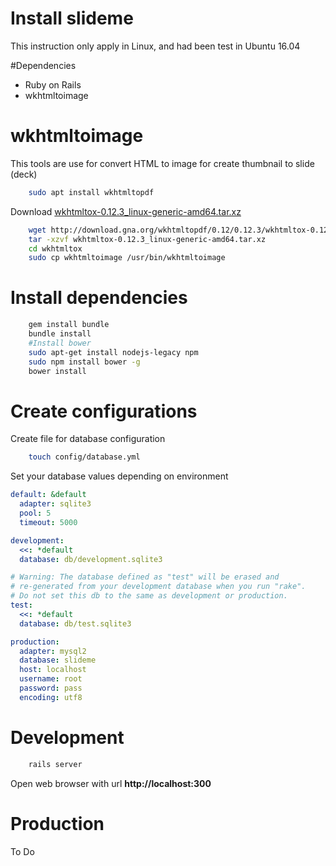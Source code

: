 # Install slideme
This instruction only apply in Linux, and had been test in Ubuntu 16.04  

#Dependencies
- Ruby on Rails 
- wkhtmltoimage

# wkhtmltoimage
This tools are use for convert HTML to image for create thumbnail to slide (deck) 
```sh
    sudo apt install wkhtmltopdf
```
Download [wkhtmltox-0.12.3_linux-generic-amd64.tar.xz](http://download.gna.org/wkhtmltopdf/0.12/0.12.3/wkhtmltox-0.12.3_linux-generic-amd64.tar.xz)  
```sh
    wget http://download.gna.org/wkhtmltopdf/0.12/0.12.3/wkhtmltox-0.12.3_linux-generic-amd64.tar.xz
    tar -xzvf wkhtmltox-0.12.3_linux-generic-amd64.tar.xz
    cd wkhtmltox
    sudo cp wkhtmltoimage /usr/bin/wkhtmltoimage
```

# Install dependencies
```sh
    gem install bundle
    bundle install
    #Install bower
    sudo apt-get install nodejs-legacy npm
    sudo npm install bower -g
    bower install
```

# Create configurations
Create file for database configuration
```sh
    touch config/database.yml
```

Set your database values depending on environment
```yml
default: &default
  adapter: sqlite3
  pool: 5
  timeout: 5000

development:
  <<: *default
  database: db/development.sqlite3

# Warning: The database defined as "test" will be erased and
# re-generated from your development database when you run "rake".
# Do not set this db to the same as development or production.
test:
  <<: *default
  database: db/test.sqlite3

production:
  adapter: mysql2
  database: slideme
  host: localhost
  username: root
  password: pass
  encoding: utf8
```
# Development
```sh
    rails server
```
Open web browser with url **http://localhost:300** 

# Production 
To Do 
